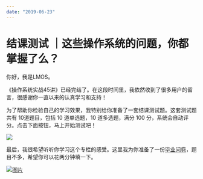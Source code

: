 ```yaml
---
date: "2019-06-23"
---  
```

      
# 结课测试 ｜这些操作系统的问题，你都掌握了么？
你好，我是LMOS。

《操作系统实战45讲》已经完结了。在这段时间里，我依然收到了很多用户的留言，很感谢你一直以来的认真学习和支持！

为了帮助你检验自己的学习效果，我特别给你准备了一套结课测试题。这套测试题共有 10道题目，包括 10 道单选题，10 道多选题，满分 100 分，系统会自动评分。点击下面按钮，马上开始测试吧！

[![](/images/操作系统实战/15.结束语/resourceimage28a428d1be62669b4f3cc01c36466bf811a4.png)](http://time.geekbang.org/quiz/intro?act_id=871&exam_id=2491)

最后，我很希望听听你学习这个专栏的感受。这里我为你准备了一份[毕业问卷](<(https://jinshuju.net/f/sR6ivf)>)，题目不多，希望你可以花两分钟填一下。

[![图片](/images/操作系统实战/15.结束语/resourceimage1331135caf77b2e81b1e78f60e02947b4931.jpg)](https://jinshuju.net/f/sR6ivf)

<!-- [[[read_end]]] -->